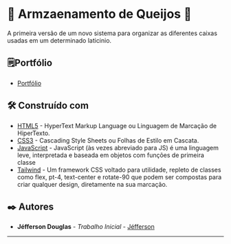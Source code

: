 # 🚀 Armzaenamento de Queijos 🧀
A primeira versão de um novo sistema para organizar as diferentes caixas usadas em um determinado laticinio.

## 🗒️Portfólio 
* [Portfólio](https://jefferson-douglas.netlify.app/)

## 🛠️ Construído com

* [HTML5](https://developer.mozilla.org/pt-BR/docs/Web/HTML) - HyperText Markup Language ou Linguagem de Marcação de HiperTexto.
* [CSS3](https://developer.mozilla.org/pt-BR/docs/Web/CSS) - Cascading Style Sheets ou Folhas de Estilo em Cascata.
* [JavaScript](https://developer.mozilla.org/pt-BR/docs/Web/JavaScript) - JavaScript (às vezes abreviado para JS) é uma linguagem leve, interpretada e baseada em objetos com funções de primeira classe
* [Tailwind](https://tailwindcss.com/) - Um framework CSS voltado para utilidade, repleto de classes como flex, pt-4, text-center e rotate-90 que podem ser compostas para criar qualquer design, diretamente na sua marcação.

## ✒️ Autores

* **Jéfferson Douglas** - *Trabalho Inicial* - [Jéfferson]([https://github.com/linkParaPerfil](https://github.com/jersdouglas))

---
